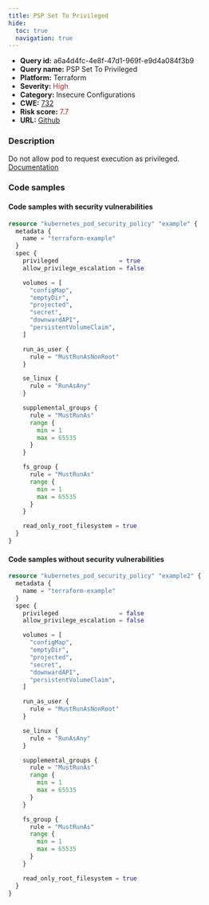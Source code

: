 ```yaml
---
title: PSP Set To Privileged
hide:
  toc: true
  navigation: true
---
```


<style>
  .highlight .hll {
    background-color: #ff171742;
  }
  .md-content {
    max-width: 1100px;
    margin: 0 auto;
  }
</style>

-   **Query id:** a6a4d4fc-4e8f-47d1-969f-e9d4a084f3b9
-   **Query name:** PSP Set To Privileged
-   **Platform:** Terraform
-   **Severity:** <span style="color:#bb2124">High</span>
-   **Category:** Insecure Configurations
-   **CWE:** <a href="https://cwe.mitre.org/data/definitions/732.html" onclick="newWindowOpenerSafe(event, 'https://cwe.mitre.org/data/definitions/732.html')">732</a>
-   **Risk score:** <span style="color:#bb2124">7.7</span>
-   **URL:** [Github](https://github.com/Checkmarx/kics/tree/master/assets/queries/terraform/kubernetes/psp_set_to_privileged)

### Description
Do not allow pod to request execution as privileged.<br>
[Documentation](https://registry.terraform.io/providers/hashicorp/kubernetes/latest/docs/resources/pod#privileged)

### Code samples
#### Code samples with security vulnerabilities
```tf title="Positive test num. 1 - tf file" hl_lines="6"
resource "kubernetes_pod_security_policy" "example" {
  metadata {
    name = "terraform-example"
  }
  spec {
    privileged                 = true
    allow_privilege_escalation = false

    volumes = [
      "configMap",
      "emptyDir",
      "projected",
      "secret",
      "downwardAPI",
      "persistentVolumeClaim",
    ]

    run_as_user {
      rule = "MustRunAsNonRoot"
    }

    se_linux {
      rule = "RunAsAny"
    }

    supplemental_groups {
      rule = "MustRunAs"
      range {
        min = 1
        max = 65535
      }
    }

    fs_group {
      rule = "MustRunAs"
      range {
        min = 1
        max = 65535
      }
    }

    read_only_root_filesystem = true
  }
}

```


#### Code samples without security vulnerabilities
```tf title="Negative test num. 1 - tf file"
resource "kubernetes_pod_security_policy" "example2" {
  metadata {
    name = "terraform-example"
  }
  spec {
    privileged                 = false
    allow_privilege_escalation = false

    volumes = [
      "configMap",
      "emptyDir",
      "projected",
      "secret",
      "downwardAPI",
      "persistentVolumeClaim",
    ]

    run_as_user {
      rule = "MustRunAsNonRoot"
    }

    se_linux {
      rule = "RunAsAny"
    }

    supplemental_groups {
      rule = "MustRunAs"
      range {
        min = 1
        max = 65535
      }
    }

    fs_group {
      rule = "MustRunAs"
      range {
        min = 1
        max = 65535
      }
    }

    read_only_root_filesystem = true
  }
}

```

